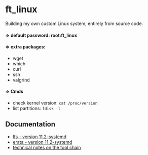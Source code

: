 # ft_linux

Building my own custom Linux system, entirely from source code.

#### => default password: root:ft_linux

#### => extra packages:
* wget
* which
* curl
* ssh
* valgrind

#### => Cmds

* check kernel version: `cat /proc/version`
* list partitions: `fdisk -l`

## Documentation

* [lfs - version 11.2-systemd](http://fr.linuxfromscratch.org/view/lfs-systemd-stable/)
* [erata - version 11.2-systemd](https://www.linuxfromscratch.org/lfs/errata/11.2-systemd/)
* [technical notes on the tool chain](http://fr.linuxfromscratch.org/view/lfs-systemd-stable/partintro/toolchaintechnotes.html)
